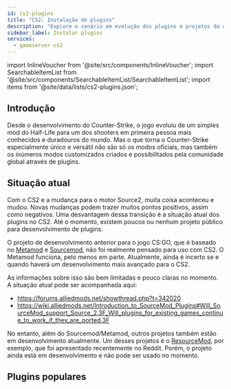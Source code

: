 ```yaml
---
id: cs2-plugins
title: "CS2: Instalação de plugins"
description: "Explore o cenário em evolução dos plugins e projetos da comunidade para CS2 e melhore sua experiência em Counter-Strike → Saiba mais agora"
sidebar_label: Instalar plugins
services:
  - gameserver-cs2
---
```


import InlineVoucher from '@site/src/components/InlineVoucher';
import SearchableItemList from '@site/src/components/SearchableItemList/SearchableItemList';
import items from '@site/data/lists/cs2-plugins.json';

## Introdução

Desde o desenvolvimento do Counter-Strike, o jogo evoluiu de um simples mod do Half-Life para um dos shooters em primeira pessoa mais conhecidos e duradouros do mundo. Mas o que torna o Counter-Strike especialmente único e versátil não são só os modos oficiais, mas também os inúmeros modos customizados criados e possibilitados pela comunidade global através de plugins.

<InlineVoucher />

## Situação atual

Com o CS2 e a mudança para o motor Source2, muita coisa aconteceu e mudou. Novas mudanças podem trazer muitos pontos positivos, assim como negativos. Uma desvantagem dessa transição é a situação atual dos plugins no CS2. Até o momento, existem poucos ou nenhum projeto público para desenvolvimento de plugins.

O projeto de desenvolvimento anterior para o jogo CS:GO, que é baseado no [Metamod](https://www.sourcemm.net/) e [Sourcemod](https://www.sourcemod.net/), não foi realmente pensado para uso com CS2. O Metamod funciona, pelo menos em parte. Atualmente, ainda é incerto se e quando haverá um desenvolvimento mais avançado para o CS2.

As informações sobre isso são bem limitadas e pouco claras no momento. A situação atual pode ser acompanhada aqui:

- https://forums.alliedmods.net/showthread.php?t=342020
- https://wiki.alliedmods.net/Introduction_to_SourceMod_Plugins#Will_SourceMod_support_Source_2.3F_Will_plugins_for_existing_games_continue_to_work_if_they_are_ported.3F

No entanto, além do Sourcemod/Metamod, outros projetos também estão em desenvolvimento atualmente. Um desses projetos é o [ResourceMod](https://resourcemod.net/), por exemplo, que foi apresentado recentemente no Reddit. Porém, o projeto ainda está em desenvolvimento e não pode ser usado no momento.

## Plugins populares

<SearchableItemList items={items} />

<InlineVoucher />